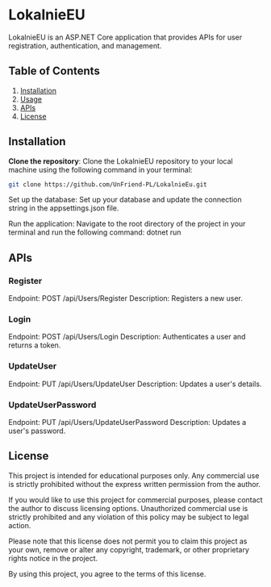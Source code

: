 # LokalnieEU

LokalnieEU is an ASP.NET Core application that provides APIs for user registration, authentication, and management.

## Table of Contents
1. [Installation](#installation)
2. [Usage](#usage)
3. [APIs](#apis)
4. [License](#license)

## Installation
**Clone the repository**: Clone the LokalnieEU repository to your local machine using the following command in your terminal:

```bash
git clone https://github.com/UnFriend-PL/LokalnieEu.git
```
Set up the database: Set up your database and update the connection string in the appsettings.json file.

Run the application: Navigate to the root directory of the project in your terminal and run the following command:
dotnet run

## APIs

### Register
Endpoint: POST /api/Users/Register
Description: Registers a new user.

### Login
Endpoint: POST /api/Users/Login
Description: Authenticates a user and returns a token.

### UpdateUser
Endpoint: PUT /api/Users/UpdateUser
Description: Updates a user's details.

### UpdateUserPassword
Endpoint: PUT /api/Users/UpdateUserPassword
Description: Updates a user's password.

## License
This project is intended for educational purposes only. Any commercial use is strictly prohibited without the express written permission from the author.

If you would like to use this project for commercial purposes, please contact the author to discuss licensing options. Unauthorized commercial use is strictly prohibited and any violation of this policy may be subject to legal action.

Please note that this license does not permit you to claim this project as your own, remove or alter any copyright, trademark, or other proprietary rights notice in the project.

By using this project, you agree to the terms of this license.
